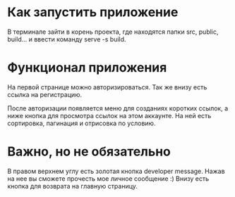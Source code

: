 # Как запустить приложение

В терминале зайти в корень проекта, где находятся папки src, public, build... и ввести команду serve -s build.

# Функционал приложения

На первой странице можно авторизироваться. Так же внизу есть ссылка на регистрацию.

После авторизации появляется меню для созданиях коротких ссылок, а ниже кнопка для просмотра ссылок на этом аккаунте. На ней есть сортировка, пагинация и отрисовка по условию.

# Важно, но не обязательно

В правом верхнем углу есть золотая кнопка developer message. Нажав на нее вы сможете прочесть мое личное сообщение :) Внизу есть кнопка для возврата на главную страницу.
